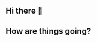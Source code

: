 ## Hi there 👋

## How are things going?

<!--
**joeNMNschmoe/joeNMNschmoe** is a ✨ _special_ ✨ repository because its `README.md` (this file) appears on your GitHub profile.

Here are some ideas to get you started:

- 🔭 I’m currently working on ...
## I am currently working on my degree in Graphic Information Technology.
- 🌱 I’m currently learning ...
## I am currently learning HTML5 and CSS coding.
- 👯 I’m looking to collaborate on ...
- 🤔 I’m looking for help with ...
- 💬 Ask me about ...
- 📫 How to reach me: ...
- 😄 Pronouns: ...
- ⚡ Fun fact: ...
-->
